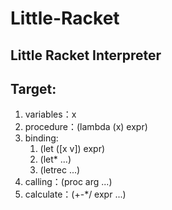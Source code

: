 # Little-Racket
Little Racket Interpreter
---

Target:
---

1. variables：x
2. procedure：(lambda (x) expr)
3. binding:
   1. (let ([x v]) expr)
   2. (let* ...)
   3. (letrec ...)
4. calling：(proc arg ...)
5. calculate：(+-*/ expr ...)


